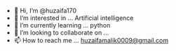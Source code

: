 - 👋 Hi, I’m @huzaifa170
- 👀 I’m interested in ... Artificial intelligence 
- 🌱 I’m currently learning ... python
- 💞️ I’m looking to collaborate on ...
- 📫 How to reach me ... huzaifamalik0009@gmail.com

<!---
huzaifa170/huzaifa170 is a ✨ special ✨ repository because its `README.md` (this file) appears on your GitHub profile.
You can click the Preview link to take a look at your changes.
--->
